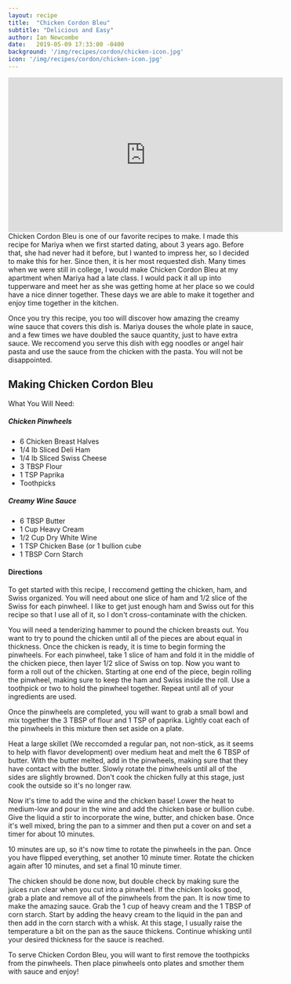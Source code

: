 ```yaml
---
layout: recipe
title:  "Chicken Cordon Bleu"
subtitle: "Delicious and Easy"
author: Ian Newcombe
date:   2019-05-09 17:33:00 -0400
background: '/img/recipes/cordon/chicken-icon.jpg'
icon: '/img/recipes/cordon/chicken-icon.jpg'
---
```


<center>
<iframe width="560" height="315" src="https://www.youtube.com/embed/HnKAkDmgwiE" frameborder="0" allow="accelerometer; autoplay; encrypted-media; gyroscope; picture-in-picture" allowfullscreen></iframe>
</center>
Chicken Cordon Bleu is one of our favorite recipes to make. I made this recipe for Mariya when we first started dating, about 3 years ago. 
Before that, she had never had it before, but I wanted to impress her, so I decided to make this for her. Since then, it is her most requested dish.
Many times when we were still in college, I would make Chicken Cordon Bleu at my apartment when Mariya had a late class. I would pack it all
up into tupperware and meet her as she was getting home at her place so we could have a nice dinner together. These days we are able to make it together
and enjoy time together in the kitchen.


Once you try this recipe, you too will discover how amazing the creamy wine sauce that covers this dish is. Mariya douses the whole plate in sauce,
and a few times we have doubled the sauce quantity, just to have extra sauce. We reccomend you serve this dish with egg noodles or angel hair pasta
and use the sauce from the chicken with the pasta. You will not be disappointed.  
## Making Chicken Cordon Bleu

What You Will Need:

##### Chicken Pinwheels
* 6 Chicken Breast Halves
* 1/4 lb Sliced Deli Ham
* 1/4 lb Sliced Swiss Cheese
* 3 TBSP Flour
* 1 TSP Paprika
* Toothpicks

##### Creamy Wine Sauce
* 6 TBSP Butter
* 1 Cup Heavy Cream
* 1/2 Cup Dry White Wine
* 1 TSP Chicken Base (or 1 bullion cube
* 1 TBSP Corn Starch

#### Directions 
To get started with this recipe, I reccomend getting the chicken, ham, and Swiss organized. You will need about one slice of ham and 1/2 slice of the Swiss for each pinwheel.
I like to get just enough ham and Swiss out for this recipe so that I use all of it, so I don't cross-contaminate with the chicken.


You will need a tenderizing hammer to pound the chicken breasts out. You want to try to pound the chicken until all of the pieces are about equal in thickness. Once the chicken is ready, 
it is time to begin forming the pinwheels. For each pinwheel, take 1 slice of ham and fold it in the middle of the chicken piece, then layer 1/2 slice of Swiss on top. Now you want to form 
a roll out of the chicken. Starting at one end of the piece, begin rolling the pinwheel, making sure to keep the ham and Swiss inside the roll. Use a toothpick or two to hold the pinwheel together.
Repeat until all of your ingredients are used.


Once the pinwheels are completed, you will want to grab a small bowl and mix together the 3 TBSP of flour and 1 TSP of paprika. Lightly coat each of the pinwheels in this mixture then set aside on a plate.


Heat a large skillet (We reccomded a regular pan, not non-stick, as it seems to help with flavor development) over medium heat and melt the 6 TBSP of butter. With the butter melted, add in the pinwheels,
making sure that they have contact with the butter. Slowly rotate the pinwheels until all of the sides are slightly browned. Don't cook the chicken fully at this stage, just cook the outside so it's
no longer raw.


Now it's time to add the wine and the chicken base! Lower the heat to medium-low and pour in the wine and add the chicken base or bullion cube. Give the liquid a stir to incorporate the wine, butter, and chicken
base. Once it's well mixed, bring the pan to a simmer and then put a cover on and set a timer for about 10 minutes.


10 minutes are up, so it's now time to rotate the pinwheels in the pan. Once you have flipped everything, set another 10 minute timer. Rotate the chicken again after 10 minutes, and set a final 10 minute timer.


The chicken should be done now, but double check by making sure the juices run clear when you cut into a pinwheel. If the chicken looks good, grab a plate and remove all of the pinwheels from the pan. It is now
time to make the amazing sauce. Grab the 1 cup of heavy cream and the 1 TBSP of corn starch. Start by adding the heavy cream to the liquid in the pan and then add in the corn starch with a whisk. At this stage, I usually
raise the temperature a bit on the pan as the sauce thickens. Continue whisking until your desired thickness for the sauce is reached.


To serve Chicken Cordon Bleu, you will want to first remove the toothpicks from the pinwheels. Then place pinwheels onto plates and smother them with sauce and enjoy!

    